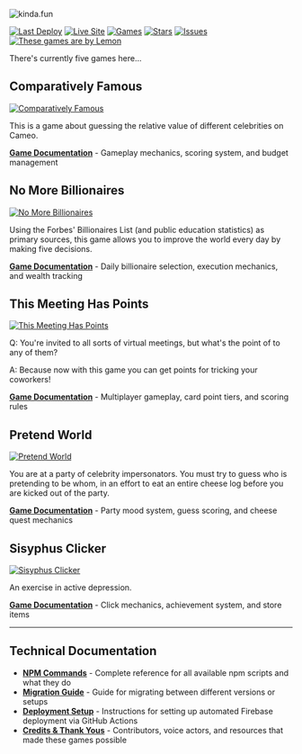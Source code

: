 ![kinda.fun](https://kinda.fun/img/og-wide.png)

[![Last Deploy](https://img.shields.io/github/last-commit/AhoyLemon/kinda.fun/main?label=Last%20Deploy&style=for-the-badge&color=green)](https://github.com/AhoyLemon/kinda.fun/actions)
[![Live Site](https://img.shields.io/badge/Live%20Site-kinda.fun-blue?style=for-the-badge)](https://kinda.fun)
[![Games](https://img.shields.io/badge/Games-5-purple?style=for-the-badge&logo=gamepad2&logoColor=white)](https://kinda.fun)
[![Stars](https://img.shields.io/github/stars/AhoyLemon/kinda.fun?style=for-the-badge)](https://github.com/AhoyLemon/kinda.fun/stargazers)
[![Issues](https://img.shields.io/github/issues/AhoyLemon/kinda.fun?style=for-the-badge)](https://github.com/AhoyLemon/kinda.fun/issues)
[![These games are by Lemon](https://img.shields.io/badge/These%20games%20are%20by-Lemon-E5E828?style=for-the-badge&logo=person&logoColor=313131)](https://ahoylemon.xyz)

There's currently five games here...

## Comparatively Famous

[![Comparatively Famous](https://kinda.fun/img/og-famous.png)](https://kinda.fun/cameo)

This is a game about guessing the relative value of different celebrities on Cameo.

**[Game Documentation](docs/cameo.md)** - Gameplay mechanics, scoring system, and budget management

## No More Billionaires

[![No More Billionaires](https://kinda.fun/img/og-guillotine.jpg)](https://kinda.fun/guillotine)

Using the Forbes' Billionaires List (and public education statistics) as primary sources, this game allows you to improve the world every day by making five decisions.

**[Game Documentation](docs/guillotine.md)** - Daily billionaire selection, execution mechanics, and wealth tracking

## This Meeting Has Points

[![This Meeting Has Points](https://kinda.fun/img/og-meeting.png)](https://kinda.fun/meeting)

Q: You're invited to all sorts of virtual meetings, but what's the point of to any of them?

A: Because now with this game you can get points for tricking your coworkers!

**[Game Documentation](docs/meeting.md)** - Multiplayer gameplay, card point tiers, and scoring rules

## Pretend World

[![Pretend World](https://kinda.fun/img/og-pretend.png)](https://kinda.fun/pretend)

You are at a party of celebrity impersonators. You must try to guess who is pretending to be whom, in an effort to eat an entire cheese log before you are kicked out of the party.

**[Game Documentation](docs/pretend.md)** - Party mood system, guess scoring, and cheese quest mechanics

## Sisyphus Clicker

[![Sisyphus Clicker](https://kinda.fun/img/og-sisyphus.png)](https://kinda.fun/sisyphus)

An exercise in active depression.

**[Game Documentation](docs/sisyphus.md)** - Click mechanics, achievement system, and store items

---

## Technical Documentation

- **[NPM Commands](docs/npm-commands.md)** - Complete reference for all available npm scripts and what they do
- **[Migration Guide](docs/migration-guide.md)** - Guide for migrating between different versions or setups
- **[Deployment Setup](docs/deployment-setup.md)** - Instructions for setting up automated Firebase deployment via GitHub Actions
- **[Credits & Thank Yous](docs/credits.md)** - Contributors, voice actors, and resources that made these games possible

